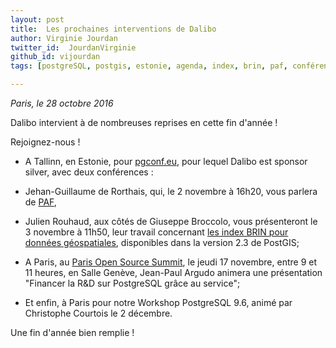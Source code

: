 ```yaml
---
layout: post
title:  Les prochaines interventions de Dalibo 
author: Virginie Jourdan
twitter_id:  JourdanVirginie   
github_id: vijourdan
tags: [postgreSQL, postgis, estonie, agenda, index, brin, paf, conférences, poss, pgconfeu, pgconf, workshops, 9.6]

---
```

*Paris, le 28 octobre 2016*

Dalibo intervient à de nombreuses reprises en cette fin d'année !


<!--MORE-->

Rejoignez-nous !

  * A Tallinn, en Estonie, pour [pgconf.eu](http://2016.pgconf.eu/), pour lequel Dalibo est sponsor silver, avec deux conférences :
   * Jehan-Guillaume de Rorthais, qui, le 2 novembre à 16h20, vous parlera de [PAF](https://www.postgresql.eu/events/schedule/pgconfeu2016/session/1363-paf-auto-failover-and-more/), 
   * Julien Rouhaud, aux côtés de Giuseppe Broccolo, vous présenteront le 3 novembre à 11h50, leur travail concernant [les index BRIN pour données géospatiales](https://www.postgresql.eu/events/schedule/pgconfeu2016/session/1358-extend-brin-support-to-postgis-block-range-indexing-on-geospatial-data/), disponibles dans la version 2.3 de PostGIS;

  * A Paris, au [Paris Open Source Summit](http://opensourcesummit.paris/Bienvenue_150.html), le jeudi 17 novembre, entre 9 et 11 heures, en Salle Genève, Jean-Paul Argudo animera une présentation "Financer la R&D sur PostgreSQL grâce au service";

  * Et enfin, à Paris pour notre Workshop PostgreSQL 9.6, animé par Christophe Courtois le 2 décembre.

Une fin d'année bien remplie !
